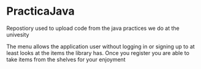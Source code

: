 # PracticaJava
Repostiory used to upload code from the java practices we do at the univesity


The menu allows the application user without logging in or signing up to at least looks at the items the library has.
Once you register you are able to take items from the shelves for your enjoyment
